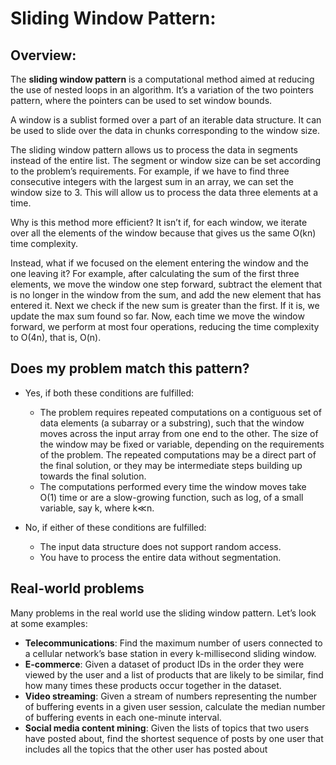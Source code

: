 # Sliding Window Pattern:

## Overview:
The **sliding window pattern** is a computational method aimed at reducing the use of nested loops in an algorithm. It’s a variation of the two pointers pattern, where the pointers can be used to set window bounds.

A window is a sublist formed over a part of an iterable data structure. It can be used to slide over the data in chunks corresponding to the window size. 

The sliding window pattern allows us to process the data in segments instead of the entire list. The segment or window size can be set according to the problem’s requirements. For example, if we have to find three consecutive integers with the largest sum in an array, we can set the window size to 3. This will allow us to process the data three elements at a time.

Why is this method more efficient? It isn’t if, for each window, we iterate over all the elements of the window because that gives us the same O(kn) time complexity.

Instead, what if we focused on the element entering the window and the one leaving it? For example, after calculating the sum of the first three elements, we move the window one step forward, subtract the element that is no longer in the window from the sum, and add the new element that has entered it. Next we check if the new sum is greater than the first. If it is, we update the max sum found so far. Now, each time we move the window forward, we perform at most four operations, reducing the time complexity to O(4n), that is, O(n).


## Does my problem match this pattern?
- Yes, if both these conditions are fulfilled:
    - The problem requires repeated computations on a contiguous set of data elements (a subarray or a substring), such that the window moves across the input array from one end to the other. The size of the window may be fixed or variable, depending on the requirements of the problem. The repeated computations may be a direct part of the final solution, or they may be intermediate steps building up towards the final solution.
    - The computations performed every time the window moves take O(1) time or are a slow-growing function, such as log, of a small variable, say k, where k≪n.

- No, if either of these conditions are fulfilled:
    - The input data structure does not support random access.
    - You have to process the entire data without segmentation.


## Real-world problems
Many problems in the real world use the sliding window pattern. Let’s look at some examples:

- **Telecommunications**: Find the maximum number of users connected to a cellular network’s base station in every k-millisecond sliding window.
- **E-commerce**: Given a dataset of product IDs in the order they were viewed by the user and a list of products that are likely to be similar, find how many times these products occur together in the dataset.
- **Video streaming**: Given a stream of numbers representing the number of buffering events in a given user session, calculate the median number of buffering events in each one-minute interval.
- **Social media content mining**: Given the lists of topics that two users have posted about, find the shortest sequence of posts by one user that includes all the topics that the other user has posted about
